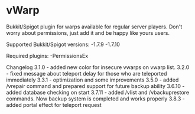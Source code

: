 # vWarp
Bukkit/Spigot plugin for warps available for regular server players. Don't worry about permissions, just add it and be happy like yours users.

Supported Bukkit/Spigot versions:
-1.7.9
-1.7.10

Required plugins:
-PermissionsEx

Changelog
3.1.0 - added new color for insecure vwarps on vwarp list.
3.2.0 - fixed message about teleport delay for those who are teleported immediately
3.3.1 - optimization and some improvements
3.5.0 - added /vrepair command and prepared support for future backup ability
3.6.10 - added database checking on start
3.7.11 - added /vlist and /vbackuprestore commands. Now backup system is completed and works properly
3.8.3 - added portal effect for teleport request
